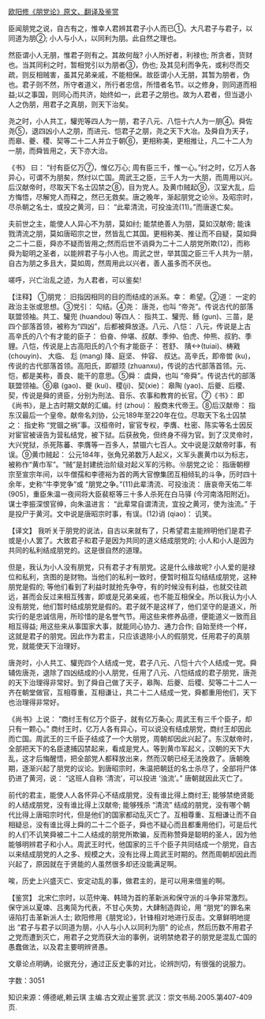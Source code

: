 [欧阳修《朋党论》原文、翻译及鉴赏](https://www.vrrw.net/wx/14133.html)

臣闻朋党之说，自古有之，惟幸人君辨其君子小人而已①。大凡君子与君子，以同道为朋②; 小人与小人，以同利为朋。此自然之理也。

然臣谓小人无朋，惟君子则有之。其故何哉? 小人所好者，利禄也; 所贪者，货财也。当其同利之时，暂相党引以为朋者③，伪也; 及其见利而争先，或利尽而交疏，则反相贼害，虽其兄弟亲戚，不能相保。故臣谓小人无朋，其暂为朋者，伪也。君子则不然，所守者道义，所行者忠信，所惜者名节。以之修身，则同道而相益;以之事国，则同心而共济，始终如一，此君子之朋也。故为人君者，但当退小人之伪朋，用君子之真朋，则天下治矣。

尧之时，小人共工，驩兜等四人为一朋，君子八元、八恺十六人为一朋④。舜佐尧⑤，退四凶小人之朋，而进元、恺君子之朋，尧之天下大冶。及舜自为天子，而皋、夔、稷、契等二十二人并立于朝⑥，更相称美，更相推让，凡二十二人为一朋，而舜皆用之，天下亦大治。

《书》 曰： “纣有臣亿万⑦，惟亿万心; 周有臣三千，惟一心。”纣之时，亿万人各异心，可谓不为朋矣，然纣以亡国。周武王之臣，三千人为一大朋，而周用以兴。后汉献帝时，尽取天下名士囚禁之⑧，目为党人。及黄巾贼起⑨，汉室大乱，后方悔悟，尽解党人而释之，然已无救矣。唐之晚年，渐起朋党之论⑩。及昭宗时，尽杀朝之名士，或投之黄河，曰： “此辈清流，可投浊流(11)。”而唐遂亡矣。

夫前世之主，能使人人异心不为朋，莫如纣; 能禁绝善人为朋，莫如汉献帝; 能诛戮清流之朋，莫如唐昭宗之世，然皆乱亡其国。更相称美、推让而不自疑，莫如舜之二十二臣，舜亦不疑而皆用之;然而后世不诮舜为二十二人朋党所欺(12)，而称舜为聪明之圣者，以能辨君子与小人也。周武之世，举其国之臣三千人共为一朋，自古为朋之多且大，莫如周，然周用此以兴者，善人虽多而不厌也。

嗟呼，兴亡治乱之迹，为人君者，可以鉴矣!



【注释】 ①朋党： 旧指因相同的目的而结成的派系。幸： 希望。②道： 一定的政治主张或思想。③党引： 勾结。④尧： 唐尧，也叫 “帝尧”。传说古代的部落联盟领袖。共工、驩兜 (huandou) 等四人： 指共工、驩兜、鲧 (gun)、三苗，是四个部落首领，被称为“四凶”，后都被舜放逐。八元、八恺： 八元，传说是上古高辛氏的八个有才能的臣子： 伯奋、仲堪、叔献、季仲、伯虎、仲熊、叔豹、季貍。八恺，传说是上古高阳氏的八个有才能臣子： 苍舒、 隤(tuiai)、梼戭 (chouyin)、 大临、 尨 (mang) 降、庭坚、 仲容、 叔达。高辛氏，即帝喾 (ku)，传说的古代部落首领。高阳氏，即颛顼 (zhuanxu)，传说的古代部落首领。元、恺，都是美称，善良、能干的意思。⑤舜： 虞舜，也叫 “帝舜”。传说古代的部落联盟领袖。⑥皋 (gao)、夔 (kui)、稷(ji)、契(xie)： 皋陶 (yao)、后夔、后稷、契，传说是舜的贤臣，分别为刑法、音乐、农事和教育的长官。⑦《书》： 即 《尚书》，是上古时期文献的汇编。纣 (zhou)： 殷商末代帝王。⑧后汉献帝： 指东汉最后一个皇帝。献帝名刘协，公元189年至220年在位。尽取天下名士囚禁之： 指史称 “党锢之祸”事。汉桓帝时，宦官专权，李膺、杜密、陈实等名士因反对宦官被诬告为营私结党，被下狱。后获赦免，但终身不得为官。到了汉灵帝时，大兴党狱，杀死陈蕃、李膺等一百多人，禁锢六七百人。文中说是汉献帝时事，有误。⑨黄巾贼起： 公元184年，张角兄弟数万人起义，义军头裹黄巾以为标志，被称作“黄巾军”。“贼”是封建统治阶级对起义军的污称。⑩朋党之论： 指唐朝穆宗至宣宗年间，以牛僧孺和李德裕为首的两大官僚集团互相倾轧的斗争，历时四十余年，史称“牛李党争”或 “朋党之争。”(11)此辈清流、可投浊流： 唐哀帝天佑二年 (905)，重臣朱温一夜间将大臣裴枢等三十多人杀死在白马驿 (今河南洛阳附近)。谋士李振深恨官绅，向朱温进言： “此辈常自谓清流，宜投之黄河，使为浊流。” 于是投尸于黄河。文中说是唐昭宗时事，有误。(12)诮 (qiao)： 讥笑。

【译文】 我听关于朋党的说法，自古以来就有了，只希望君主能辨明他们是君子或是小人罢了。大致君子和君子是因为共同的道义结成朋党的; 小人和小人是因为共同的私利结成朋党的。这是很自然的道理。

但是，我认为小人没有朋党，只有君子才有朋党。这是什么缘故呢? 小人爱的是禄位和私利，贪图的是财物。当他们的私利一致时，便暂时相互勾结结成朋党，这种朋党是假的; 等他们看到了利益时就抢先争夺，有的时候没有利益，也就交往疏远，甚而会反过来相互残害，即或是兄弟亲戚，也不能互相保全。所以我认为小人没有朋党，他们暂时结成朋党是假的。君子就不是这样了，他们坚守的是道义，所实行的是忠诚信用，所珍惜的是名誉气节。用这些来修养品德，便能道义一致而且相互得益; 用这些来从事国家大事，就能同心协力、通力合作; 自始至终一个样，这就是君子的朋党。因此作为君主，只应该退除小人的假朋党，任用君子的真朋党，就能使天下治理好。

唐尧时，小人共工、驩兜四个人结成一党，君子八元、八恺十六个人结成一党。舜辅佐唐尧，退除了四凶结成的小人朋党，任用了八元、八恺结成的君子朋党，唐尧的天下治理得非常好。到了舜自己做了天子，皋陶、后夔、后稷、契等二十二人一齐在朝堂做官，互相尊重，互相谦让，共二十二人结成一党，舜都重用他们，天下也治理得非常好。

《尚书》上说： “商纣王有亿万个臣子，就有亿万条心; 周武王有三千个臣子，却只有一颗心。” 商纣王时，亿万人各有异心，可以说没有结成朋党，商纣王却因此而亡国。周武王的三千臣子结成了一个大朋党，周朝却因此兴起了。东汉献帝时，全部把天下的名臣逮捕囚禁起来，看成是党人。等到黄巾军起义，汉朝的天下大乱，这才后悔醒悟，把全部党人都释放出来，然而汉朝已经无法挽救了。唐朝晚期，逐渐兴起了朋党的议论。到唐昭宗时，朱温把朝廷的名士杀尽了，全部将尸体扔进了黄河，说： “这班人自称 ‘清流’，可以投进 ‘浊流’。” 唐朝就因此灭亡了。

前代的君主，能使人人各怀异心不结成朋党，没有谁比得上商纣王; 能够禁绝贤能的人结成朋党，没有谁比得上汉献帝; 能够残杀 “清流” 结成的朋党，没有哪个朝代比得上唐昭宗时代，但是他们的国家都动乱灭亡了。互相尊重、互相谦让而不自相疑忌，没有谁比得上舜的二十二个臣子，舜也不疑心而且都重用他们，可是后代的人们不讥笑舜被二十二人结成的朋党所欺骗，反而称赞舜是聪明的圣人，因为他能够明辨君子和小人。周武王时代，他国家的三千个臣子共同结成一个朋党，自古以来结成朋党的人之多、规模之大，没有比得上周武王时期的。然而周朝却因此而兴起了，原因就在于贤能的人虽然很多却还没能满足啊。

唉，历史上兴盛灭亡、安定动乱的事，做君主的，是可以用来借鉴的啊。

【鉴赏】 北宋仁宗时，以范仲淹、韩琦为首的革新派和保守派的斗争非常激烈。保守派以夏竦、吕夷简为代表，不甘心失势，大肆制造舆论，用 “朋党”的罪名来诬陷打击革新派人士; 欧阳修用《朋党论》，针锋相对地进行反击。文章鲜明地提出 “君子与君子以同道为朋，小人与小人以同利为朋” 的论点，然后历数不用君子之党而遭到灭亡，用君子之党而获大治的事例，说明禁绝君子的朋党是混乱亡国的愚蠢做法，以及君主要明辨贤愚。

文章论点明确，论据充分，通过正反史事的对比，论辨剀切，有很强的说服力。

字数：3051

知识来源：傅德岷,赖云琪 主编.古文观止鉴赏.武汉：崇文书局.2005.第407-409页.

